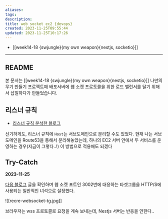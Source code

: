 ```yaml
---
aliases: 
tags: 
description:
title: web socket ec2 {devops}
created: 2023-11-25T09:55:44
updated: 2023-11-25T10:17:26
---
```

- [[week14-18 {swjungle}{my own weapon}{nestjs, socketio}]]
___

## README

본 문서는 [[week14-18 {swjungle}{my own weapon}{nestjs, socketio}]] 나만의 무기 만들기 프로젝트때 배포서버에 웹 소켓 프로토콜을 위한 로드 밸런서를 달기 위해서 삽질하다가 만들었습니다.

## 리스너 규칙

- [리스너 규칙 분석한 블로그](https://isn-t.tistory.com/35)

신기하게도, 리스너 규칙에 `Host`는 서브도메인으로 분리할 수도 있었다. 현재 나는 서브도메인을 Route53을 통해서 분리해놓았는데, 하나의 EC2 서버 안에서 두 서비스를 운영하는 경우(지금이 그렇다..!) 이 방법으로 적용해도 되겠다

## Try-Catch

**2023-11-25**

[다음 블로그](https://velog.io/@jupiter-j/Project-webrtc-ec2-%EC%8B%A4%ED%96%89) 글을 확인하며 웹 소켓 포트인 3002번에 대응하는 타겟그룹을 HTTP/S에 사용되는 일반적인 녀석으로 설정했다.

![[recre-websocket-tg.jpg]]

브라우저는 wss 프로토콜로 요청을 계속 보내는데, Nestjs 서버는 반응을 안한다..
